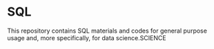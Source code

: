 # SQL
This repository contains SQL materials and codes for general purpose usage and, more specifically, for data science.SCIENCE 
